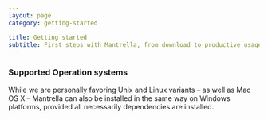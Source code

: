 ```yaml
---
layout: page
category: getting-started

title: Getting started
subtitle: First steps with Mantrella, from download to productive usage.
---
```


<div class="custom-callout custom-callout-warning" id="jquery-required">

### Supported Operation systems

While we are personally favoring Unix and Linux variants – as well as Mac OS X – Mantrella can also be installed in the same way on Windows platforms, provided all necessarily dependencies are installed.

</div>